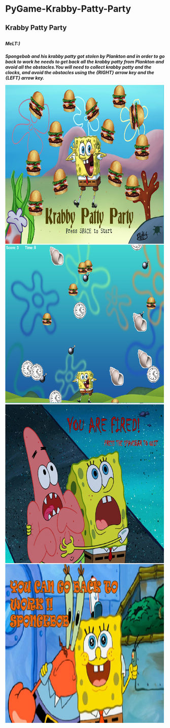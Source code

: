 # PyGame-Krabby-Patty-Party
<h2>Krabby Patty Party<h2>
<h5>MeLT:)<h5>
<p>Spongebob and his krabby patty got stolen by Plankton and in order to go back to work he needs to get back all the krabby patty from Plankton and avoid all the obstacles.You will need to collect krabby patty and the clocks, and avoid the obstacles using the {RIGHT} arrow key and the {LEFT} arrow key.</p>
<img src="https://github.com/tho2015/PyGame-Krabby-Patty-Party/blob/master/capture1.PNG" width=500 height=500>
<img src="https://github.com/tho2015/PyGame-Krabby-Patty-Party/blob/master/Capture2.PNG" width=500 height=500>
<img src="https://github.com/tho2015/PyGame-Krabby-Patty-Party/blob/master/Capture4.PNG" width=500 height=500>
<img src="https://github.com/tho2015/PyGame-Krabby-Patty-Party/blob/master/Capture5.PNG" width=500 height=500>
